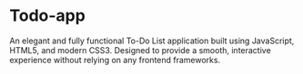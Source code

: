 # Todo-app
An elegant and fully functional To-Do List application built using JavaScript, HTML5, and modern CSS3. Designed to provide a smooth, interactive experience without relying on any frontend frameworks.
